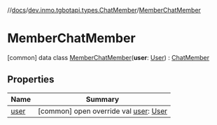 //[docs](../../../index.md)/[dev.inmo.tgbotapi.types.ChatMember](../index.md)/[MemberChatMember](index.md)



# MemberChatMember  
 [common] data class [MemberChatMember](index.md)(**user**: [User](../../dev.inmo.tgbotapi.types/-user/index.md)) : [ChatMember](../../dev.inmo.tgbotapi.types.ChatMember.abstracts/-chat-member/index.md)   


## Properties  
  
|  Name |  Summary | 
|---|---|
| <a name="dev.inmo.tgbotapi.types.ChatMember/MemberChatMember/user/#/PointingToDeclaration/"></a>[user](user.md)| <a name="dev.inmo.tgbotapi.types.ChatMember/MemberChatMember/user/#/PointingToDeclaration/"></a> [common] open override val [user](user.md): [User](../../dev.inmo.tgbotapi.types/-user/index.md)   <br>|

